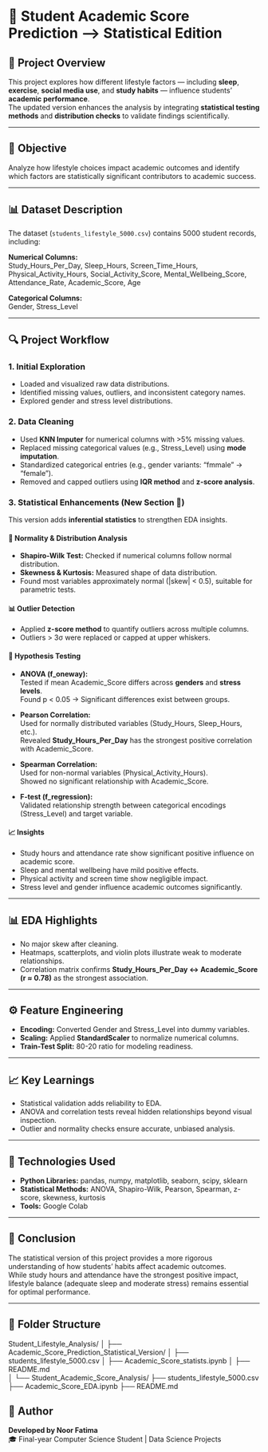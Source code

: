 # 🧠 Student Academic Score Prediction —> Statistical Edition

## 📘 Project Overview
This project explores how different lifestyle factors — including **sleep**, **exercise**, **social media use**, and **study habits** — influence students’ **academic performance**.  
The updated version enhances the analysis by integrating **statistical testing methods** and **distribution checks** to validate findings scientifically.

---

## 🎯 Objective
Analyze how lifestyle choices impact academic outcomes and identify which factors are statistically significant contributors to academic success.

---

## 📊 Dataset Description
The dataset (`students_lifestyle_5000.csv`) contains 5000 student records, including:

**Numerical Columns:**  
Study_Hours_Per_Day, Sleep_Hours, Screen_Time_Hours, Physical_Activity_Hours, Social_Activity_Score, Mental_Wellbeing_Score, Attendance_Rate, Academic_Score, Age  

**Categorical Columns:**  
Gender, Stress_Level

---

## 🔍 Project Workflow

### 1. Initial Exploration
- Loaded and visualized raw data distributions.  
- Identified missing values, outliers, and inconsistent category names.  
- Explored gender and stress level distributions.  

### 2. Data Cleaning
- Used **KNN Imputer** for numerical columns with >5% missing values.  
- Replaced missing categorical values (e.g., Stress_Level) using **mode imputation**.  
- Standardized categorical entries (e.g., gender variants: “fmmale” → “female”).  
- Removed and capped outliers using **IQR method** and **z-score analysis**.  

### 3. Statistical Enhancements (New Section 🧮)
This version adds **inferential statistics** to strengthen EDA insights.

#### 📏 Normality & Distribution Analysis
- **Shapiro-Wilk Test:** Checked if numerical columns follow normal distribution.  
- **Skewness & Kurtosis:** Measured shape of data distribution.  
- Found most variables approximately normal (|skew| < 0.5), suitable for parametric tests.  

#### 📊 Outlier Detection
- Applied **z-score method** to quantify outliers across multiple columns.  
- Outliers > 3σ were replaced or capped at upper whiskers.  

#### 🧠 Hypothesis Testing
- **ANOVA (f_oneway):**  
  Tested if mean Academic_Score differs across **genders** and **stress levels**.  
  Found p < 0.05 → Significant differences exist between groups.  

- **Pearson Correlation:**  
  Used for normally distributed variables (Study_Hours, Sleep_Hours, etc.).  
  Revealed **Study_Hours_Per_Day** has the strongest positive correlation with Academic_Score.  

- **Spearman Correlation:**  
  Used for non-normal variables (Physical_Activity_Hours).  
  Showed no significant relationship with Academic_Score.  

- **F-test (f_regression):**  
  Validated relationship strength between categorical encodings (Stress_Level) and target variable.  

#### 📈 Insights
- Study hours and attendance rate show significant positive influence on academic score.  
- Sleep and mental wellbeing have mild positive effects.  
- Physical activity and screen time show negligible impact.  
- Stress level and gender influence academic outcomes significantly.  

---

## 📊 EDA Highlights
- No major skew after cleaning.  
- Heatmaps, scatterplots, and violin plots illustrate weak to moderate relationships.  
- Correlation matrix confirms **Study_Hours_Per_Day ↔ Academic_Score (r ≈ 0.78)** as the strongest association.  

---

## ⚙️ Feature Engineering
- **Encoding:** Converted Gender and Stress_Level into dummy variables.  
- **Scaling:** Applied **StandardScaler** to normalize numerical columns.  
- **Train-Test Split:** 80-20 ratio for modeling readiness.  

---

## 📈 Key Learnings
- Statistical validation adds reliability to EDA.  
- ANOVA and correlation tests reveal hidden relationships beyond visual inspection.  
- Outlier and normality checks ensure accurate, unbiased analysis.  

---

## 🧩 Technologies Used
- **Python Libraries:** pandas, numpy, matplotlib, seaborn, scipy, sklearn  
- **Statistical Methods:** ANOVA, Shapiro-Wilk, Pearson, Spearman, z-score, skewness, kurtosis  
- **Tools:** Google Colab  

---

## 🧠 Conclusion
The statistical version of this project provides a more rigorous understanding of how students’ habits affect academic outcomes.  
While study hours and attendance have the strongest positive impact, lifestyle balance (adequate sleep and moderate stress) remains essential for optimal performance.  

---

## 📁 Folder Structure
Student_Lifestyle_Analysis/
│
├── Academic_Score_Prediction_Statistical_Version/
│   ├── students_lifestyle_5000.csv
│   ├── Academic_Score_statists.ipynb
│   ├── README.md   
│
└── Student_Academic_Score_Analysis/
    ├── students_lifestyle_5000.csv
    ├── Academic_Score_EDA.ipynb
    ├── README.md


## 🙌 Author

**Developed by Noor Fatima**  
🎓 Final-year Computer Science Student | Data Science Projects  

